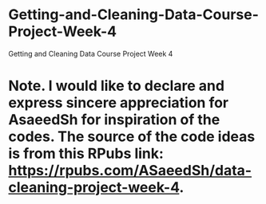 # Getting-and-Cleaning-Data-Course-Project-Week-4
Getting and Cleaning Data Course Project Week 4

# Note. I would like to declare and express sincere appreciation for AsaeedSh for inspiration of the codes. The source of the code ideas is from this RPubs link: https://rpubs.com/ASaeedSh/data-cleaning-project-week-4. 

